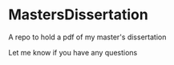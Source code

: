 # MastersDissertation
A repo to hold a pdf of my master's dissertation 

Let me know if you have any questions
